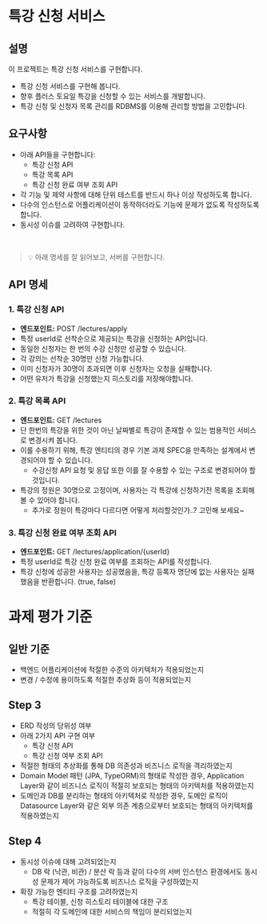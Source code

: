 # 특강 신청 서비스

## 설명

이 프로젝트는 특강 신청 서비스를 구현합니다.

- 특강 신청 서비스를 구현해 봅니다.
- 향후 플러스 토요일 특강을 신청할 수 있는 서비스를 개발합니다.
- 특강 신청 및 신청자 목록 관리를 RDBMS를 이용해 관리할 방법을 고민합니다.

## 요구사항

- 아래 API들을 구현합니다:
    - 특강 신청 API
    - 특강 목록 API
    - 특강 신청 완료 여부 조회 API
- 각 기능 및 제약 사항에 대해 단위 테스트를 반드시 하나 이상 작성하도록 합니다.
- 다수의 인스턴스로 어플리케이션이 동작하더라도 기능에 문제가 없도록 작성하도록 합니다.
- 동시성 이슈를 고려하여 구현합니다.

<br>

> 💡 아래 명세를 잘 읽어보고, 서버를 구현합니다.
## API 명세

### 1. 특강 신청 API
- **엔드포인트:** POST /lectures/apply
- 특정 userId로 선착순으로 제공되는 특강을 신청하는 API입니다.
- 동일한 신청자는 한 번의 수강 신청만 성공할 수 있습니다.
- 각 강의는 선착순 30명만 신청 가능합니다.
- 이미 신청자가 30명이 초과되면 이후 신청자는 오청을 실패합니다.
- 어떤 유저가 특강을 신청했는지 히스토리를 저장해야합니다.

### 2. 특강 목록 API
- **엔드포인트:** GET /lectures
- 단 한번의 특강을 위한 것이 아닌 날짜별로 특강이 존재할 수 있는 범용적인 서비스로 변경시켜 봅니다.
- 이를 수용하기 위해, 특강 엔티티의 경우 기본 과제 SPEC을 만족하는 설계에서 변경되어야 할 수 있습니다.
    - 수강신청 API 요청 및 응답 또한 이를 잘 수용할 수 있는 구조로 변경되어야 할 것입니다.
- 특강의 정원은 30명으로 고정이며, 사용자는 각 특강에 신청하기전 목록을 조회해볼 수 있어야 합니다.
    - 추가로 정원이 특강마다 다르다면 어떻게 처리할것인가..? 고민해 보세요~

### 3. 특강 신청 완료 여부 조회 API
- **엔드포인트:** GET /lectures/application/{userId}
- 특정 userId로 특강 신청 완료 여부를 조회하는 API를 작성합니다.
- 특강 신청에 성공한 사용자는 성공했음을, 특강 등록자 명단에 없는 사용자는 실패했음을 반환합니다. (true, false)

# 과제 평가 기준

## 일반 기준
- 백엔드 어플리케이션에 적절한 수준의 아키텍처가 적용되었는지
- 변경 / 수정에 용이하도록 적절한 추상화 등이 적용되었는지

## Step 3
- ERD 작성의 당위성 여부
- 아래 2가지 API 구현 여부
  - 특강 신청 API
  - 특강 신청 여부 조회 API
- 적절한 형태의 추상화를 통해 DB 의존성과 비즈니스 로직을 격리하였는지
- Domain Model 패턴 (JPA, TypeORM)의 형태로 작성한 경우, Application Layer와 같이 비즈니스 로직이 적절히 보호되는 형태의 아키텍처를 적용하였는지
- 도메인과 DB를 분리하는 형태의 아키텍처로 작성한 경우, 도메인 로직이 Datasource Layer와 같은 외부 의존 계층으로부터 보호되는 형태의 아키텍처를 적용하였는지

## Step 4
- 동시성 이슈에 대해 고려되었는지
  - DB 락 (낙관, 비관) / 분산 락 등과 같이 다수의 서버 인스턴스 환경에서도 동시성 문제가 제어 가능하도록 비즈니스 로직을 구성하였는지
- 확장 가능한 엔티티 구조를 고려하였는지
  - 특강 테이블, 신청 히스토리 테이블에 대한 구조
  - 적절히 각 도메인에 대한 서비스의 책임이 분리되었는지